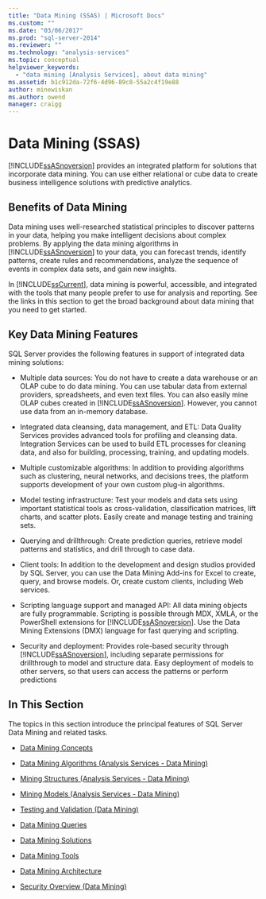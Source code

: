```yaml
---
title: "Data Mining (SSAS) | Microsoft Docs"
ms.custom: ""
ms.date: "03/06/2017"
ms.prod: "sql-server-2014"
ms.reviewer: ""
ms.technology: "analysis-services"
ms.topic: conceptual
helpviewer_keywords: 
  - "data mining [Analysis Services], about data mining"
ms.assetid: b1c912da-72f6-4d96-89c8-55a2c4f19e88
author: minewiskan
ms.author: owend
manager: craigg
---
```

# Data Mining (SSAS)
  [!INCLUDE[ssASnoversion](../../includes/ssasnoversion-md.md)] provides an integrated platform for solutions that incorporate data mining. You can use either relational or cube data to create business intelligence solutions with predictive analytics.  
  
## Benefits of Data Mining  
 Data mining uses well-researched statistical principles to discover patterns in your data, helping you make intelligent decisions about complex problems. By applying the data mining algorithms in [!INCLUDE[ssASnoversion](../../includes/ssasnoversion-md.md)] to your data, you can forecast trends, identify patterns, create rules and recommendations, analyze the sequence of events in complex data sets, and gain new insights.  
  
 In [!INCLUDE[ssCurrent](../../includes/sscurrent-md.md)], data mining is powerful, accessible, and integrated with the tools that many people prefer to use for analysis and reporting. See the links in this section to get the broad background about data mining that you need to get started.  
  
## Key Data Mining Features  
 SQL Server provides the following features in support of integrated data mining solutions:  
  
-   Multiple data sources: You do not have to create a data warehouse or an OLAP cube to do data mining. You can use tabular data from external providers, spreadsheets, and even text files. You can also easily mine OLAP cubes created in [!INCLUDE[ssASnoversion](../../includes/ssasnoversion-md.md)]. However, you cannot use data from an in-memory database.  
  
-   Integrated data cleansing, data management, and ETL: Data Quality Services provides advanced tools for profiling and cleansing data. Integration Services can be used to build ETL processes for cleaning data, and also for building, processing, training, and updating models.  
  
-   Multiple customizable algorithms: In addition to providing algorithms such as clustering, neural networks, and decisions trees, the platform supports development of your own custom plug-in algorithms.  
  
-   Model testing infrastructure: Test your models and data sets using important statistical tools as cross-validation, classification matrices, lift charts, and scatter plots. Easily create and manage testing and training sets.  
  
-   Querying and drillthrough: Create prediction queries, retrieve model patterns and statistics, and drill through to case data.  
  
-   Client tools: In addition to the development and design studios provided by SQL Server, you can use the Data Mining Add-ins for Excel to create, query, and browse models. Or, create custom clients, including Web services.  
  
-   Scripting language support and managed API: All data mining objects are fully programmable. Scripting is possible through MDX, XMLA, or the PowerShell extensions for [!INCLUDE[ssASnoversion](../../includes/ssasnoversion-md.md)]. Use the Data Mining Extensions (DMX) language for fast querying and scripting.  
  
-   Security and deployment: Provides role-based security through [!INCLUDE[ssASnoversion](../../includes/ssasnoversion-md.md)], including separate permissions for drillthrough to model and structure data. Easy deployment of models to other servers, so that users can access the patterns or perform predictions  
  
## In This Section  
 The topics in this section introduce the principal features of SQL Server Data Mining and related tasks.  
  
-   [Data Mining Concepts](data-mining-concepts.md)  
  
-   [Data Mining Algorithms &#40;Analysis Services - Data Mining&#41;](data-mining-algorithms-analysis-services-data-mining.md)  
  
-   [Mining Structures &#40;Analysis Services - Data Mining&#41;](mining-structures-analysis-services-data-mining.md)  
  
-   [Mining Models &#40;Analysis Services - Data Mining&#41;](mining-models-analysis-services-data-mining.md)  
  
-   [Testing and Validation &#40;Data Mining&#41;](testing-and-validation-data-mining.md)  
  
-   [Data Mining Queries](data-mining-queries.md)  
  
-   [Data Mining Solutions](data-mining-solutions.md)  
  
-   [Data Mining Tools](data-mining-tools.md)  
  
-   [Data Mining Architecture](data-mining-architecture.md)  
  
-   [Security Overview &#40;Data Mining&#41;](security-overview-data-mining.md)  
  
  
